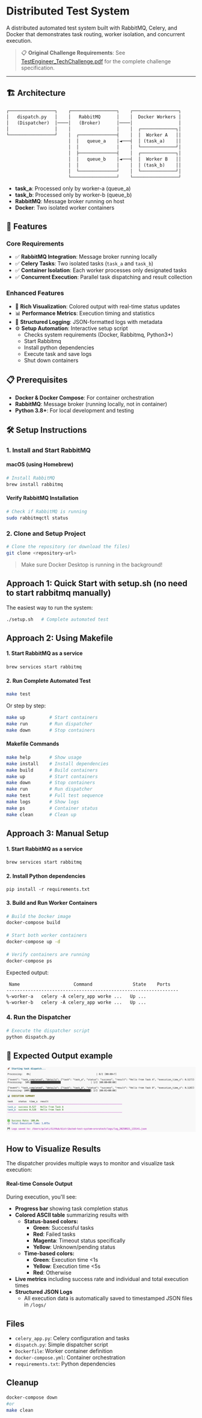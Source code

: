 # Distributed Test System

A distributed automated test system built with RabbitMQ, Celery, and Docker that demonstrates task routing, worker isolation, and concurrent execution.

> 📋 **Original Challenge Requirements**: See [TestEngineer_TechChallenge.pdf](./TestEngineer_TechChallenge.pdf) for the complete challenge specification.

---

## 🏗️ Architecture

```
┌─────────────────┐    ┌─────────────────┐    ┌─────────────────┐
│   dispatch.py   │    │   RabbitMQ      │    │  Docker Workers │
│   (Dispatcher)  │────│   (Broker)      │────│                 │
│                 │    │                 │    │  ┌─────────────┐│
└─────────────────┘    │  ┌──────────────┤    │  │  Worker A   ││
                       │  │   queue_a    │◄───┤  │ (task_a)    ││
                       │  │              │    │  └─────────────┘│
                       │  ├──────────────┤    │  ┌─────────────┐│
                       │  │   queue_b    │◄───┤  │  Worker B   ││
                       │  │              │    │  │ (task_b)    ││
                       │  └──────────────┘    │  └─────────────┘│
                       └─────────────────┘    └─────────────────┘
```
- **task_a**: Processed only by worker-a (queue_a)
- **task_b**: Processed only by worker-b (queue_b)
- **RabbitMQ**: Message broker running on host
- **Docker**: Two isolated worker containers

## 🚀 Features

### Core Requirements
- ✅ **RabbitMQ Integration**: Message broker running locally
- ✅ **Celery Tasks**: Two isolated tasks (`task_a` and `task_b`)
- ✅ **Container Isolation**: Each worker processes only designated tasks
- ✅ **Concurrent Execution**: Parallel task dispatching and result collection

### Enhanced Features
- 🎨 **Rich Visualization**: Colored output with real-time status updates
- 📊 **Performance Metrics**: Execution timing and statistics
- 📝 **Structured Logging**: JSON-formatted logs with metadata
- ⚙️ **Setup Automation**: Interactive setup script
    - Checks system requirements (Docker, Rabbitmq, Python3+)
    - Start Rabbitmq
    - Install python dependencies
    - Execute task and save logs
    - Shut down containers

## 📋 Prerequisites

- **Docker & Docker Compose**: For container orchestration
- **RabbitMQ**: Message broker (running locally, not in container)
- **Python 3.8+**: For local development and testing

## 🛠️ Setup Instructions

### 1. Install and Start RabbitMQ

#### macOS (using Homebrew)
```bash
# Install RabbitMQ
brew install rabbitmq
```

#### Verify RabbitMQ Installation
```bash
# Check if RabbitMQ is running
sudo rabbitmqctl status
```

### 2. Clone and Setup Project

```bash
# Clone the repository (or download the files)
git clone <repository-url>
````
> Make sure Docker Desktop is running in the background!

## Approach 1: Quick Start with setup.sh (no need to start rabbitmq manually)

The easiest way to run the system:

```bash
./setup.sh   # Complete automated test
```

## Approach 2: Using Makefile

#### 1. Start RabbitMQ as a service
```bash
brew services start rabbitmq
```

#### 2. Run Complete Automated Test
```bash
make test
```

Or step by step:
```bash
make up         # Start containers
make run        # Run dispatcher
make down       # Stop containers
```

#### Makefile Commands

```bash
make help       # Show usage
make install    # Install dependencies
make build      # Build containers
make up         # Start containers
make down       # Stop containers
make run        # Run dispatcher
make test       # Full test sequence
make logs       # Show logs
make ps         # Container status
make clean      # Clean up
```

## Approach 3: Manual Setup

#### 1. Start RabbitMQ as a service
```bash
brew services start rabbitmq
```

#### 2. Install Python dependencies
```
pip install -r requirements.txt
```

#### 3. Build and Run Worker Containers

```bash
# Build the Docker image
docker-compose build

# Start both worker containers
docker-compose up -d

# Verify containers are running
docker-compose ps
```

Expected output:
```
 Name                    Command               State    Ports
----------------------------------------------------------------
%-worker-a   celery -A celery_app worke ...   Up ...
%-worker-b   celery -A celery_app worke ...   Up ...
```

### 4. Run the Dispatcher

```bash
# Execute the dispatcher script
python dispatch.py
```

## 📱 Expected Output example

![Output Example](./output_example.png)

## How to Visualize Results

The dispatcher provides multiple ways to monitor and visualize task execution:

#### Real-time Console Output
During execution, you'll see:
- **Progress bar** showing task completion status
- **Colored ASCII table** summarizing results with 
    - **Status-based colors:**
        - **Green**: Successful tasks
        - **Red**: Failed tasks  
        - **Magenta**: Timeout status specifically
        - **Yellow**: Unknown/pending status
    - **Time-based colors:**
        - **Green**: Execution time <1s
        - **Yellow**: Execution time <5s
        - **Red**: Otherwise 
- **Live metrics** including success rate and individual and total execution times
- **Structured JSON Logs**
    - All execution data is automatically saved to timestamped JSON files in `/logs/`

## Files

- `celery_app.py`: Celery configuration and tasks
- `dispatch.py`: Simple dispatcher script
- `Dockerfile`: Worker container definition
- `docker-compose.yml`: Container orchestration
- `requirements.txt`: Python dependencies

## Cleanup

```bash
docker-compose down
#or
make clean
```
